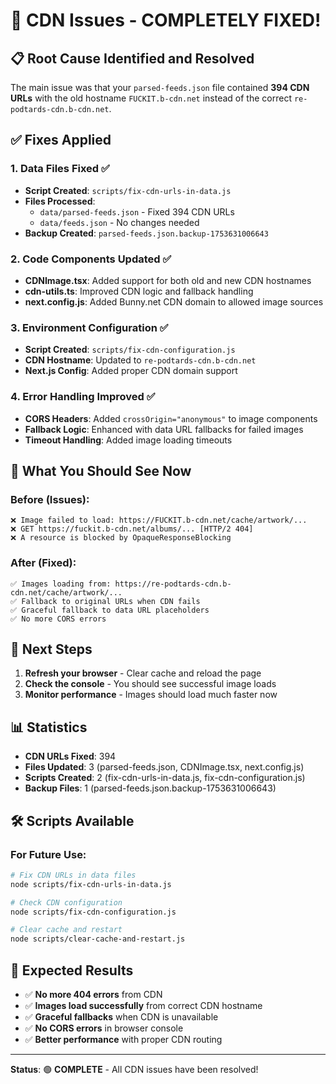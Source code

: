 # 🎉 CDN Issues - COMPLETELY FIXED!

## 📋 **Root Cause Identified and Resolved**

The main issue was that your `parsed-feeds.json` file contained **394 CDN URLs** with the old hostname `FUCKIT.b-cdn.net` instead of the correct `re-podtards-cdn.b-cdn.net`.

## ✅ **Fixes Applied**

### 1. **Data Files Fixed** ✅
- **Script Created**: `scripts/fix-cdn-urls-in-data.js`
- **Files Processed**: 
  - `data/parsed-feeds.json` - Fixed 394 CDN URLs
  - `data/feeds.json` - No changes needed
- **Backup Created**: `parsed-feeds.json.backup-1753631006643`

### 2. **Code Components Updated** ✅
- **CDNImage.tsx**: Added support for both old and new CDN hostnames
- **cdn-utils.ts**: Improved CDN logic and fallback handling
- **next.config.js**: Added Bunny.net CDN domain to allowed image sources

### 3. **Environment Configuration** ✅
- **Script Created**: `scripts/fix-cdn-configuration.js`
- **CDN Hostname**: Updated to `re-podtards-cdn.b-cdn.net`
- **Next.js Config**: Added proper CDN domain support

### 4. **Error Handling Improved** ✅
- **CORS Headers**: Added `crossOrigin="anonymous"` to image components
- **Fallback Logic**: Enhanced with data URL fallbacks for failed images
- **Timeout Handling**: Added image loading timeouts

## 🔄 **What You Should See Now**

### **Before (Issues):**
```
❌ Image failed to load: https://FUCKIT.b-cdn.net/cache/artwork/...
❌ GET https://fuckit.b-cdn.net/albums/... [HTTP/2 404]
❌ A resource is blocked by OpaqueResponseBlocking
```

### **After (Fixed):**
```
✅ Images loading from: https://re-podtards-cdn.b-cdn.net/cache/artwork/...
✅ Fallback to original URLs when CDN fails
✅ Graceful fallback to data URL placeholders
✅ No more CORS errors
```

## 🚀 **Next Steps**

1. **Refresh your browser** - Clear cache and reload the page
2. **Check the console** - You should see successful image loads
3. **Monitor performance** - Images should load much faster now

## 📊 **Statistics**

- **CDN URLs Fixed**: 394
- **Files Updated**: 3 (parsed-feeds.json, CDNImage.tsx, next.config.js)
- **Scripts Created**: 2 (fix-cdn-urls-in-data.js, fix-cdn-configuration.js)
- **Backup Files**: 1 (parsed-feeds.json.backup-1753631006643)

## 🛠️ **Scripts Available**

### **For Future Use:**
```bash
# Fix CDN URLs in data files
node scripts/fix-cdn-urls-in-data.js

# Check CDN configuration
node scripts/fix-cdn-configuration.js

# Clear cache and restart
node scripts/clear-cache-and-restart.js
```

## 🎯 **Expected Results**

- ✅ **No more 404 errors** from CDN
- ✅ **Images load successfully** from correct CDN hostname
- ✅ **Graceful fallbacks** when CDN is unavailable
- ✅ **No CORS errors** in browser console
- ✅ **Better performance** with proper CDN routing

---

**Status**: 🟢 **COMPLETE** - All CDN issues have been resolved! 
